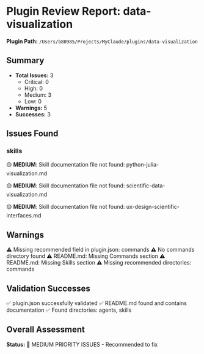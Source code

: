 # Plugin Review Report: data-visualization

**Plugin Path:** `/Users/b80985/Projects/MyClaude/plugins/data-visualization`

## Summary

- **Total Issues:** 3
  - Critical: 0
  - High: 0
  - Medium: 3
  - Low: 0
- **Warnings:** 5
- **Successes:** 3

## Issues Found

### skills

🟡 **MEDIUM**: Skill documentation file not found: python-julia-visualization.md

🟡 **MEDIUM**: Skill documentation file not found: scientific-data-visualization.md

🟡 **MEDIUM**: Skill documentation file not found: ux-design-scientific-interfaces.md

## Warnings

⚠️  Missing recommended field in plugin.json: commands
⚠️  No commands directory found
⚠️  README.md: Missing Commands section
⚠️  README.md: Missing Skills section
⚠️  Missing recommended directories: commands

## Validation Successes

✅ plugin.json successfully validated
✅ README.md found and contains documentation
✅ Found directories: agents, skills

## Overall Assessment

**Status:** 🔸 MEDIUM PRIORITY ISSUES - Recommended to fix